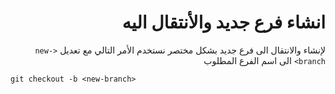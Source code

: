 <div dir = rtl>

# انشاء فرع جديد والأنتقال اليه

لإنشاء والانتقال الى فرع جديد بشكل مختصر نستخدم الأمر التالي مع تعديل `<new-branch>` الى اسم الفرع المطلوب


</div>

`git checkout -b <new-branch>`
